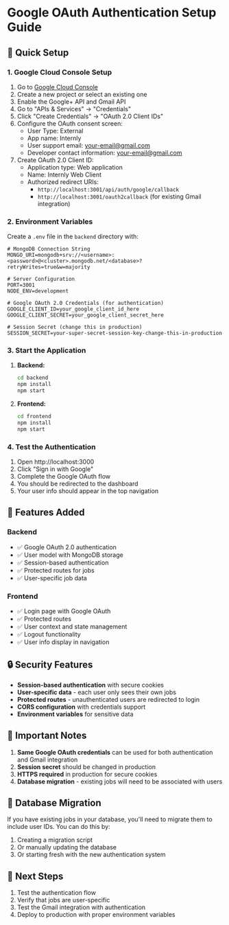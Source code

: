 # Google OAuth Authentication Setup Guide

## 🚀 Quick Setup

### 1. Google Cloud Console Setup

1. Go to [Google Cloud Console](https://console.cloud.google.com/)
2. Create a new project or select an existing one
3. Enable the Google+ API and Gmail API
4. Go to "APIs & Services" → "Credentials"
5. Click "Create Credentials" → "OAuth 2.0 Client IDs"
6. Configure the OAuth consent screen:
   - User Type: External
   - App name: Internly
   - User support email: your-email@gmail.com
   - Developer contact information: your-email@gmail.com
7. Create OAuth 2.0 Client ID:
   - Application type: Web application
   - Name: Internly Web Client
   - Authorized redirect URIs: 
     - `http://localhost:3001/api/auth/google/callback`
     - `http://localhost:3001/oauth2callback` (for existing Gmail integration)

### 2. Environment Variables

Create a `.env` file in the `backend` directory with:

```env
# MongoDB Connection String
MONGO_URI=mongodb+srv://<username>:<password>@<cluster>.mongodb.net/<database>?retryWrites=true&w=majority

# Server Configuration
PORT=3001
NODE_ENV=development

# Google OAuth 2.0 Credentials (for authentication)
GOOGLE_CLIENT_ID=your_google_client_id_here
GOOGLE_CLIENT_SECRET=your_google_client_secret_here

# Session Secret (change this in production)
SESSION_SECRET=your-super-secret-session-key-change-this-in-production
```

### 3. Start the Application

1. **Backend:**
   ```bash
   cd backend
   npm install
   npm start
   ```

2. **Frontend:**
   ```bash
   cd frontend
   npm install
   npm start
   ```

### 4. Test the Authentication

1. Open http://localhost:3000
2. Click "Sign in with Google"
3. Complete the Google OAuth flow
4. You should be redirected to the dashboard
5. Your user info should appear in the top navigation

## 🔧 Features Added

### Backend
- ✅ Google OAuth 2.0 authentication
- ✅ User model with MongoDB storage
- ✅ Session-based authentication
- ✅ Protected routes for jobs
- ✅ User-specific job data

### Frontend
- ✅ Login page with Google OAuth
- ✅ Protected routes
- ✅ User context and state management
- ✅ Logout functionality
- ✅ User info display in navigation

## 🔒 Security Features

- **Session-based authentication** with secure cookies
- **User-specific data** - each user only sees their own jobs
- **Protected routes** - unauthenticated users are redirected to login
- **CORS configuration** with credentials support
- **Environment variables** for sensitive data

## 🚨 Important Notes

1. **Same Google OAuth credentials** can be used for both authentication and Gmail integration
2. **Session secret** should be changed in production
3. **HTTPS required** in production for secure cookies
4. **Database migration** - existing jobs will need to be associated with users

## 🔄 Database Migration

If you have existing jobs in your database, you'll need to migrate them to include user IDs. You can do this by:

1. Creating a migration script
2. Or manually updating the database
3. Or starting fresh with the new authentication system

## 🎯 Next Steps

1. Test the authentication flow
2. Verify that jobs are user-specific
3. Test the Gmail integration with authentication
4. Deploy to production with proper environment variables 